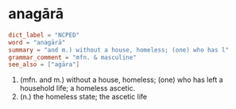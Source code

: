# anagārā

``` toml
dict_label = "NCPED"
word = "anagārā"
summary = "and m.) without a house, homeless; (one) who has l"
grammar_comment = "mfn. & masculine"
see_also = ["agāra"]
```

1. (mfn. and m.) without a house, homeless; (one) who has left a household life; a homeless ascetic.
2. (n.) the homeless state; the ascetic life


